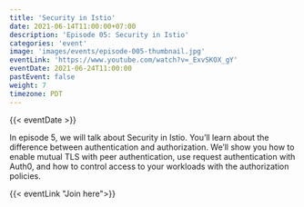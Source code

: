 ```yaml
---
title: 'Security in Istio'
date: 2021-06-14T11:00:00+07:00
description: 'Episode 05: Security in Istio'
categories: 'event'
image: 'images/events/episode-005-thumbnail.jpg'
eventLink: 'https://www.youtube.com/watch?v=_ExvSKOX_gY'
eventDate: 2021-06-24T11:00:00
pastEvent: false
weight: 7
timezone: PDT
---
```


{{< eventDate >}}

In episode 5, we will talk about Security in Istio. You’ll learn about the difference between authentication and authorization. We’ll show you how to enable mutual TLS with peer authentication, use request authentication with Auth0, and how to control access to your workloads with the authorization policies.

{{< eventLink "Join here">}}
